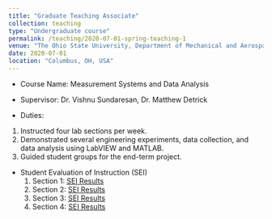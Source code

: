 ```yaml
---
title: "Graduate Teaching Associate"
collection: teaching
type: "Undergraduate course"
permalink: /teaching/2020-07-01-spring-teaching-1
venue: "The Ohio State University, Department of Mechanical and Aerospace Engineering"
date: 2020-07-01
location: "Columbus, OH, USA"
---
```


* Course Name: Measurement Systems and Data Analysis

* Supervisor: Dr. Vishnu Sundaresan, Dr. Matthew Detrick

* Duties: 
 1. Instructed four lab sections per week.
 2. Demonstrated several engineering experiments, data collection, and data analysis using LabVIEW and MATLAB.
 3. Guided student groups for the end-term project.
 
* Student Evaluation of Instruction (SEI)
  1. Section 1: [SEI Results](/files/SEI_1.pdf)
  2. Section 2: [SEI Results](/files/SEI_2.pdf)
  3. Section 3: [SEI Results](/files/SEI_3.pdf)
  4. Section 4: [SEI Results](/files/SEI_4.pdf)
